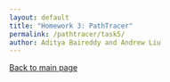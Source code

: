 ```yaml
---
layout: default
title: "Homework 3: PathTracer"
permalink: /pathtracer/task5/
author: Aditya Baireddy and Andrew Liu
---
```

[Back to main page]({{site.baseurl}}/pathtracer)